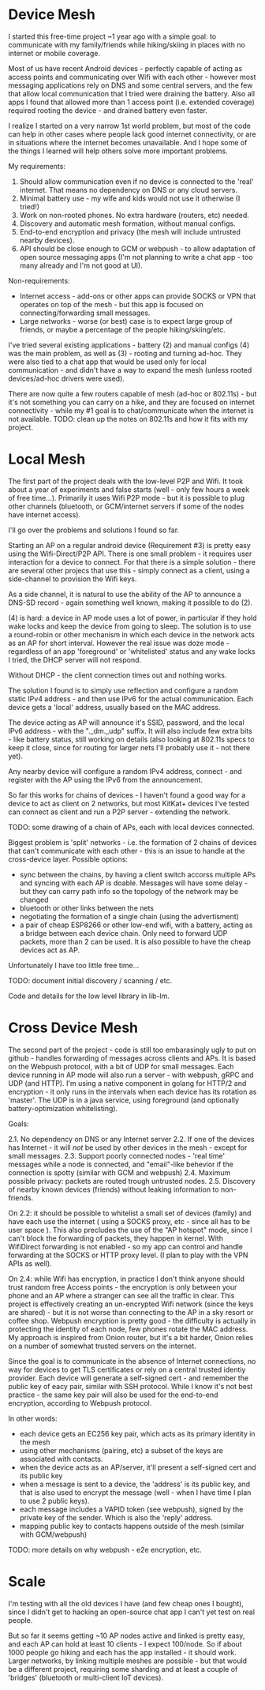 # Device Mesh

I started this free-time project ~1 year ago with a simple goal: to communicate
with my family/friends while hiking/skiing in places with no internet or
mobile coverage.

Most of us have recent Android devices - perfectly capable of acting as access
points and communicating over Wifi with each other - however most messaging
applications rely on DNS and some central servers, and the few that allow local
communication that I tried were draining the battery. Also all apps I found
that allowed more than 1 access point (i.e. extended coverage) required rooting
the device - and drained battery even faster.

I realize I started on a very narrow 1st world problem, but most of the code
can help in other cases where people lack good internet connectivity, or
are in situations where the internet becomes unavailable. And I hope some
of the things I learned will help others solve more important problems.

My requirements:

1. Should allow communication even if no device is connected to the 'real' internet.
That means no dependency on DNS or any cloud servers.
2. Minimal battery use - my wife and kids would not use it otherwise (I tried!)
3. Work on non-rooted phones. No extra hardware (routers, etc) needed.
4. Discovery and automatic mesh formation, without manual configs.
5. End-to-end encryption and privacy (the mesh will include untrusted nearby
devices).
6. API should be close enough to GCM or webpush - to allow adaptation of open
source messaging apps (I'm not planning to write a chat app - too many already
and I'm not good at UI).

Non-requirements:
- Internet access - add-ons or other apps can provide SOCKS or VPN that
operates on top of the mesh - but this app is focused on connecting/forwarding
small messages.
- Large networks - worse (or best) case is to expect large group of friends,
or maybe a percentage of the people hiking/skiing/etc.

I've tried several existing applications - battery (2) and manual configs (4) was
the main problem, as well as (3) - rooting and turning ad-hoc. They were
also tied to a chat app that would be used only for local communication - and
didn't have a way to expand the mesh (unless rooted devices/ad-hoc drivers were
used).

There are now quite a few routers capable of mesh (ad-hoc or 802.11s) - but it's
not something you can carry on a hike, and they are focused on internet connectivity -
while my #1 goal is to chat/communicate when the internet is not available.
TODO: clean up the notes on 802.11s and how it fits with my project.



# Local Mesh

The first part of the project deals with the low-level P2P and Wifi. It took
about a year of experiments and false starts (well - only few hours a week
of free time...). Primarily it uses Wifi P2P mode - but it is possible to plug
other channels (bluetooth, or GCM/internet servers if some of the nodes have internet access).

I'll go over the problems and solutions I found so far.

Starting an AP on a regular android device (Requirement #3) is pretty easy using
the Wifi-Direct/P2P API. There is one small problem - it requires user interaction
for a device to connect. For that there is a simple solution - there are several
other projecs that use this - simply connect as a client, using a side-channel
to provision the Wifi keys.

As a side channel, it is natural to use the ability of the AP to announce
a DNS-SD record - again something well known, making it possible to do (2).

(4) is hard: a device in AP mode uses a lot of power, in particular if they
hold wake locks and keep the device from going to sleep. The
solution is to use a round-robin or other mechanism in which each device
in the network acts as an AP for short interval. However the real issue
was doze mode - regardless of an app 'foreground' or 'whitelisted' status
and any wake locks I tried, the DHCP server will not respond.

Without DHCP - the client connection times out and nothing works.

The solution I found is to simply use reflection and configure a random
static IPv4 address - and then use IPv6 for the actual communication.
Each device gets a 'local' address, usually based on the
MAC address.

The device acting as AP will announce it's SSID, password, and the local IPv6
address - with the "._dm._udp" suffix. It will also include few extra bits -
like battery status, still working on details (also looking at 802.11s specs
to keep it close, since for routing for larger nets I'll probably use it - not
there yet).

Any nearby device will configure a random IPv4 address, connect - and register with
the AP using the IPv6 from the announcement.

So far this works for chains of devices - I haven't found a good way for a device to act
as client on 2 networks, but most KitKat+ devices I've tested can connect
as client and run a P2P server - extending the network.

TODO: some drawing of a chain of APs, each with local devices connected.

Biggest problem is 'split' networks - i.e. the formation of 2 chains of
devices that can't communicate with each other - this is an issue to handle
at the cross-device layer. Possible options:
- sync between the chains, by having a client switch accorss multiple APs and
syncing with each AP is doable. Messages will have some delay - but they
can carry path info so the topology of the network may be changed
- bluetooth or other links between the nets
- negotiating the formation of a single chain (using the advertisment)
- a pair of cheap ESP8266 or other low-end wifi, with a battery, acting
as a bridge between each device chain. Only need to forward UDP packets, more
than 2 can be used. It is also possible to have the cheap devices act as AP.

Unfortunately I have too little free time...

TODO: document initial discovery / scanning / etc.

Code and details for the low level library in lib-lm.

# Cross Device Mesh

The second part of the project - code is still too embarasingly ugly to put on
github - handles forwarding of messages across clients and APs. It is
based on the Webpush protocol, with a bit of UDP for small messages. Each device
running in AP mode will also run a server - with webpush, gRPC and UDP (and HTTP).
I'm using a native component in golang for HTTP/2 and encryption - it only runs
in the intervals when each device has its rotation as 'master'. The UDP
is in a java service, using foreground (and optionally battery-optimization
whitelisting).

Goals:

2.1. No dependency on DNS or any Internet server
2.2. If one of the devices has Internet - it will _not_ be used by other
devices in the mesh - except for small messages.
2.3. Support poorly connected nodes - 'real time' messages while a node is connected,
and "email"-like behevior if the connection is spotty (similar with GCM and webpush)
2.4. Maximum possible privacy: packets are routed trough untrusted nodes.
2.5. Discovery of nearby known devices (friends) without leaking information to
non-friends.

On 2.2: it should be possible to whitelist a small set of devices (family) and
have each use the internet ( using a SOCKS proxy, etc - since all has to be user
 space ). This also precludes the use of the "AP hotspot" mode, since I can't
 block the forwarding of packets, they happen in kernel. With WifiDirect forwarding
 is not enabled - so my app can control and handle forwarding at the SOCKS
 or HTTP proxy level. (I plan to play with the VPN APIs as well).

On 2.4: while Wifi has encryption, in practice I don't think anyone should
trust random free Access points - the encryption is only between your phone
and an AP where a stranger can see all the traffic in clear. This project is
effectively creating an un-encrypted Wifi network (since the keys are shared) -
but it is not worse than connecting to the AP in a sky resort or coffee shop.
Webpush encryption is pretty good - the difficulty is actually in protecting
the identity of each node, few phones rotate the MAC address. My approach
is inspired from Onion router, but it's a bit harder, Onion relies on a number
of somewhat trusted servers on the internet.

Since the goal is to communicate in the absence of Internet connections, no way
for devices to get TLS certificates or rely on a central trusted identiy
provider. Each device will generate a self-signed cert - and remember the
public key of eacy pair, similar with SSH protocol.
While I know it's not best practice - the same key pair will also be used
for the end-to-end encryption, according to Webpush protocol.

In other words:
- each device gets an EC256 key pair, which acts as its primary identity in
the mesh
- using other mechanisms (pairing, etc) a subset of the keys are associated
with contacts.
- when the device acts as an AP/server, it'll present a self-signed cert and
its public key
- when a message is sent to a device, the 'address' is its public key, and
that is also used to encrypt the message (well - when I have time I plan
to use 2 public keys).
- each message includes a VAPID token (see webpush), signed by the private
key of the sender. Which is also the 'reply' address.
- mapping public key to contacts happens outside of the mesh (similar with
GCM/webpush)


TODO: more details on why webpush - e2e encryption, etc.

# Scale

I'm testing with all the old devices I have (and few cheap ones I bought), since
I didn't get to hacking an open-source chat app I can't yet test on real people.

But so far it seems getting ~10 AP nodes active and linked is pretty easy, and
each AP can hold at least 10 clients - I expect 100/node. So if about 1000
people go hiking and each has the app installed - it should work. Larger
networks, by linking multiple meshes are possible - but that would be a
different project, requiring some sharding and at least a couple of 'bridges'
(bluetooth or multi-client IoT devices).

